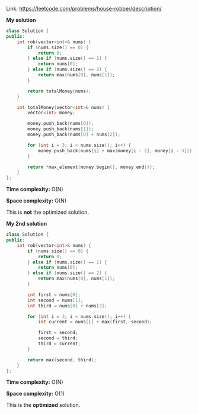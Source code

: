Link: https://leetcode.com/problems/house-robber/description/

**My solution**

```cpp
class Solution {
public:
    int rob(vector<int>& nums) {
        if (nums.size() == 0) {
            return 0;
        } else if (nums.size() == 1) {
            return nums[0];
        } else if (nums.size() == 2) {
            return max(nums[0], nums[1]);
        }

        return totalMoney(nums);
    }

    int totalMoney(vector<int>& nums) {
        vector<int> money;

        money.push_back(nums[0]);
        money.push_back(nums[1]);
        money.push_back(nums[0] + nums[2]);

        for (int i = 3; i < nums.size(); i++) {
            money.push_back(nums[i] + max(money[i - 2], money[i - 3]));
        }

        return *max_element(money.begin(), money.end());
    }
};
```

**Time complexity:** O(N)

**Space complexity:** O(N)

This is **not** the optimized solution.

**My 2nd solution** 

```cpp
class Solution {
public:
    int rob(vector<int>& nums) {
        if (nums.size() == 0) {
            return 0;
        } else if (nums.size() == 1) {
            return nums[0];
        } else if (nums.size() == 2) {
            return max(nums[0], nums[1]);
        }

        int first = nums[0];
        int second = nums[1];
        int third = nums[0] + nums[2];

        for (int i = 3; i < nums.size(); i++) {
            int current = nums[i] + max(first, second);

            first = second;
            second = third;
            third = current;
        }

        return max(second, third);
    }
};
```

**Time complexity:** O(N)

**Space complexity:** O(1)

This is the **optimized** solution.